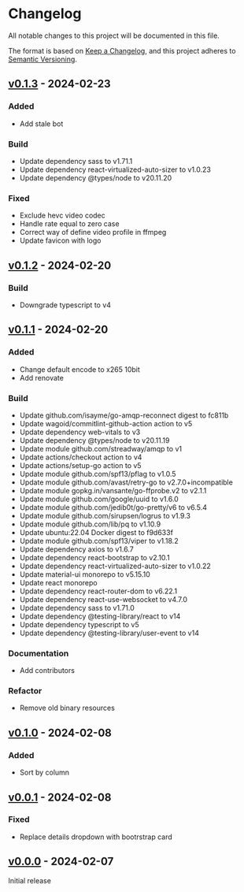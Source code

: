 # Changelog

All notable changes to this project will be documented in this file.

The format is based on [Keep a Changelog](https://keepachangelog.com/en/1.0.0/),
and this project adheres to [Semantic Versioning](https://semver.org/spec/v2.0.0.html).

## [v0.1.3](https://github.com/pando85/gearr/tree/v0.1.3) - 2024-02-23

### Added

* Add stale bot

### Build

* Update dependency sass to v1.71.1
* Update dependency react-virtualized-auto-sizer to v1.0.23
* Update dependency @types/node to v20.11.20

### Fixed

* Exclude hevc video codec
* Handle rate equal to zero case
* Correct way of define video profile in ffmpeg
* Update favicon with logo

## [v0.1.2](https://github.com/pando85/gearr/tree/v0.1.2) - 2024-02-20

### Build

* Downgrade typescript to v4

## [v0.1.1](https://github.com/pando85/gearr/tree/v0.1.1) - 2024-02-20

### Added

- Change default encode to x265 10bit
- Add renovate

### Build

- Update github.com/isayme/go-amqp-reconnect digest to fc811b
- Update wagoid/commitlint-github-action action to v5
- Update dependency web-vitals to v3
- Update dependency @types/node to v20.11.19
- Update module github.com/streadway/amqp to v1
- Update actions/checkout action to v4
- Update actions/setup-go action to v5
- Update module github.com/spf13/pflag to v1.0.5
- Update module github.com/avast/retry-go to v2.7.0+incompatible
- Update module gopkg.in/vansante/go-ffprobe.v2 to v2.1.1
- Update module github.com/google/uuid to v1.6.0
- Update module github.com/jedib0t/go-pretty/v6 to v6.5.4
- Update module github.com/sirupsen/logrus to v1.9.3
- Update module github.com/lib/pq to v1.10.9
- Update ubuntu:22.04 Docker digest to f9d633f
- Update module github.com/spf13/viper to v1.18.2
- Update dependency axios to v1.6.7
- Update dependency react-bootstrap to v2.10.1
- Update dependency react-virtualized-auto-sizer to v1.0.22
- Update material-ui monorepo to v5.15.10
- Update react monorepo
- Update dependency react-router-dom to v6.22.1
- Update dependency react-use-websocket to v4.7.0
- Update dependency sass to v1.71.0
- Update dependency @testing-library/react to v14
- Update dependency typescript to v5
- Update dependency @testing-library/user-event to v14

### Documentation

- Add contributors

### Refactor

- Remove old binary resources

## [v0.1.0](https://github.com/pando85/gearr/tree/v0.1.0) - 2024-02-08

### Added

- Sort by column

## [v0.0.1](https://github.com/pando85/gearr/tree/v0.0.1) - 2024-02-08

### Fixed

- Replace details dropdown with bootrstrap card

## [v0.0.0](https://github.com/pando85/gearr/tree/v0.0.0) - 2024-02-07

Initial release
